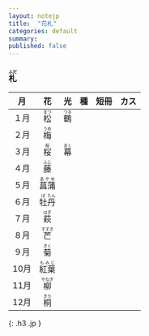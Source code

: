 ```yaml
---
layout: notejp
title:  "花札"
categories: default
summary: 
published: false
---
```


### <ruby><rb>札<rt>ふだ


|  月  |  花  |  光  |  種  |  短冊  | カス |
| :----: | :----: | :----: | :----: | :----: | :----: |
| １月 | <ruby><rb>松<rt>まつ     | <ruby><rb>鶴<rt>つる |   |   |   |
| ２月 | <ruby><rb>梅<rt>うめ     | <ruby><rb><rt> |   |   |   |
| ３月 | <ruby><rb>桜<rt>桜       | <ruby><rb>幕<rt>まく |   |   |   |
| ４月 | <ruby><rb>藤<rt>ふじ     | <ruby><rb><rt> |   |   |   |
| ５月 | <ruby><rb>菖蒲<rt>あやめ | <ruby><rb><rt> |   |   |   |
| ６月 | <ruby><rb>牡<rt>ぼ<rb>丹<rt>たん | <ruby><rb><rt> |   |   |   |
| ７月 | <ruby><rb>萩<rt>はぎ     | <ruby><rb><rt> |   |   |   |
| ８月 | <ruby><rb>芒<rt>すすき   | <ruby><rb><rt> |   |   |   |
| ９月 | <ruby><rb>菊<rt>きく     | <ruby><rb><rt> |   |   |   |
| 10月 | <ruby><rb>紅葉<rt>もみじ | <ruby><rb><rt> |   |   |   |
| 11月 | <ruby><rb>柳<rt>やなぎ   | <ruby><rb><rt> |   |   |   |
| 12月 | <ruby><rb>桐<rt>きり     | <ruby><rb><rt> |   |   |   |
{: .h3 .jp }